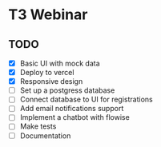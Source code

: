# T3 Webinar

## TODO

- [x] Basic UI with mock data
- [x] Deploy to vercel
- [x] Responsive design
- [ ] Set up a postgress database
- [ ] Connect database to UI for registrations
- [ ] Add email notifications support
- [ ] Implement a chatbot with flowise
- [ ] Make tests
- [ ] Documentation
